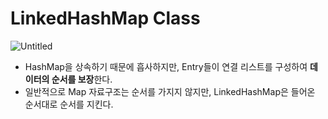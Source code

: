 # LinkedHashMap Class

![Untitled](/images/LinkedHashMap%20Class/Untitled.png)

- HashMap을 상속하기 때문에 흡사하지만, Entry들이 연결 리스트를 구성하여 **데이터의 순서를 보장**한다.
- 일반적으로 Map 자료구조는 순서를 가지지 않지만, LinkedHashMap은 들어온 순서대로 순서를 지킨다.